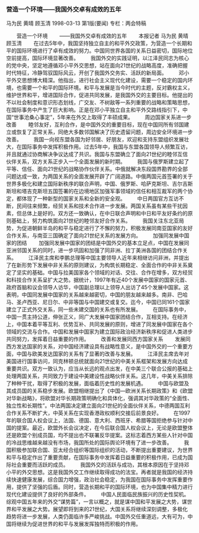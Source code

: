### 营造一个环境——我国外交卓有成效的五年
马为民  黄晴  顾玉清
1998-03-13
第1版(要闻)
专栏：两会特稿

　　营造一个环境
　　——我国外交卓有成效的五年
　　本报记者  马为民  黄晴  顾玉清
　　在过去5年中，我国坚持独立自主的和平外交政策，为营造一个长期和平的国际环境进行了卓有成效的努力。中国同世界各国的关系日益密切，国际地位空前提高，国际环境显著改善。
　　我国外交的实践证明，以江泽民同志为核心的党中央，坚定地遵循邓小平外交思想，站在面向21世纪的战略高度，准确把握时代特征，冷静驾驭国际风云，开创了我国外交务实、活跃的新局面。
　　邓小平外交思想博大精深。他指出，进行社会主义现代化建设，需要一个稳定的国内环境，也需要一个和平的国际环境。和平与发展是当今时代的主题，反对霸权主义，维护世界和平，增进国际合作，促进共同发展，是我国外交的主要目标。他提出的不以社会制度和意识形态划线，广交友、不树敌等一系列重要的战略和策略思想，在国际事务中产生了巨大影响。正是在邓小平独立自主和平外交路线指引下，中国“世事沧桑心事定”，5年来在外交上取得了丰硕成果。
　　周边国家关系进一步改善
　　睦邻友好，互利合作，是中国外交的重要目标，现在中国同所有邻国建立或恢复了正常关系，同绝大多数邻国解决了历史遗留问题，周边安全环境进一步改善。
　　我国一向视东盟各国为好邻居、好朋友，欢迎和支持东盟组织发展壮大，在国际事务中发挥积极作用。过去5年中，我国与东盟各国领导人频繁互访，并且就通过协商解决争议达成了共识。我国与东盟确立了面向21世纪的睦邻互信伙伴关系，双方关系正步入一个全面发展的新时期。
　　我国与俄罗斯建立起了平等、信任、面向21世纪的战略协作伙伴关系。中俄就解决东段国界勘界的全部问题达成一致，为两国关系的全面发展开辟了广阔道路。中俄两国元首签署的关于世界多极化和建立国际新秩序的联合声明，中国、俄罗斯、哈萨克斯坦、吉尔吉斯斯坦和塔吉克斯坦五国签署的在边境地区加强军事领域的信任和相互裁军的两个协定，都体现了一种新型的国家关系和全新的安全观。
　　中日两国官方互访不断，民间往来频繁，经贸关系和技术合作进一步发展。两国关系虽有某些干扰因素，但总体上是好的。双方还一致确认，在中日联合声明和中日和平友好条约的原则基础上，努力构筑面向21世纪的睦邻友好合作关系。
　　我国关注东北亚局势，为促进朝鲜半岛的和平与稳定进行了不懈的努力，积极发展同南亚国家的友好合作关系，与南亚三国确定了面向21世纪关系的发展方向。
　　加强同发展中国家的团结
　　加强同发展中国家的团结是中国外交的基本立足点，中国在发展同亚洲邻国关系的同时，进一步巩固和加强了同非洲、拉丁美洲各国的团结合作关系。
　　江泽民主席和李鹏总理等中国主要领导人近年来相继访问非洲，并提出了在新形势下发展中非关系的原则建议，为构筑长期稳定、全面合作的中非关系奠定了坚实的基础。中国与拉美国家各个领域的对话、交往、合作在增多，双方经贸和科技合作关系呈扩大之势。据统计，1997年有近40个发展中国家的国家元首、政府首脑和议会领导人访华，中国副总理以上领导人出访了45个发展中国家。这表明，中国同发展中国家的关系越来越密切，中国的朋友越来越多。南非、巴哈马、圣卢西亚、尼日尔、中非等国与中国建交或复交。迄今，中国已同161个国家建立了正式外交关系，同一些未建交国的关系也有所发展。
　　在国际事务中，中国一贯主持公道，伸张正义，同广大发展中国家团结合作，互相支持。在经济上，中国本着平等互利、优势互补、共同发展的原则，增进了同发展中国家在各个领域的交流与合作。中国和发展中国家为建立国际政治经济新秩序和促进人类进步共同努力，发挥着日益重要的作用。
　　改善和发展同西方国家关系
　　发展同西方发达国家的关系，对中国经济建设具有战略性意义，是中国外交的一个重要方面，中国与欧美发达国家的关系有了显著的改善与发展。
　　江泽民主席去年对美国进行国事访问，同克林顿总统就面向21世纪的中美关系框架和发展方向达成重要共识。双方一致认为，应当从长远的观点出发，在中美三个联合公报的基础上处理两国关系，共同致力于建设中美建设性战略伙伴关系。这几年，中美关系排除了种种干扰，取得了积极的发展，面临着历史性的发展机遇。
　　中国与欧盟及其成员国的关系稳步发展。欧盟相继提出了《中国—欧洲关系长期政策》和《欧盟对华新战略》，将欧盟对华长期政策明确化和具体化，强调其对华政策的“全面性、独立性和长期性”。中法两国决定建立面向21世纪的全面伙伴关系，中德两国互利合作关系不断扩大，中英关系在实现香港政权顺利交接后前景良好。
　　在1997年的联合国人权会议上，法国、德国、意大利、西班牙、希腊等国拒绝参与针对中国的提案。最近，欧盟外长会议决定，在今后联合国人权会议上，无论是欧盟整体还是欧盟个别成员国，均不提出也不联署反华提案。这标志着西方某些人针对中国的冷战思维越来越没有市场，我国所处的国际舆论环境有了进一步改善。
　　我国积极参加联合国、亚太经合组织等国际组织的活动，不断提出重要建议，为世界和平与稳定作出了重要贡献，在国际事务中发挥着日益重要的积极作用，已成为国际社会重要而活跃的成员。
　　我国外交的活跃与成功，其根本原因在于坚持邓小平的外交思想。这是我国外交工作继续取得成功的法宝。再者就是我国的经济持续快速健康发展，综合国力增强，政治社会稳定，为我国在国际事务中发挥重要作用，提供了坚强的后盾。同时，营造长期和平的国际环境，也为中国集中精力进行现代化建设提供了良好的外部条件。
　　中国人民面临民族振兴的历史性契机。综观中国五年来的外交“谋势篇”，一言以概之，就是谋中国和平发展之大势，谋世界和平发展之大势。展望即将到来的21世纪，大国关系将继续深刻调整，多极化趋势将进一步发展，人类仍面临许多严峻挑战。中国外交任重道远，大有可为，中国将继续为促进世界的和平与发展发挥独特而积极的作用。
